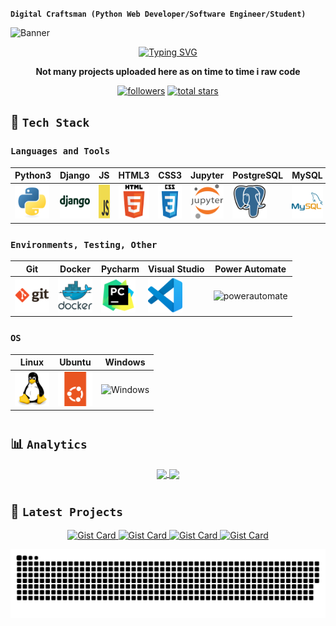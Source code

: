 **`Digital Craftsman (Python Web Developer/Software Engineer/Student)`**

![Banner](https://github.com/user-attachments/assets/d5f9c55f-cf38-4d8e-aeb7-89fc2ceba560)

<p align="center">
  <a href="https://git.io/typing-svg"><img src="https://readme-typing-svg.herokuapp.com?font=Fira+Code&pause=1000&color=D371EF&random=true&width=300&lines=A+Python+Developer;A+Django+Developer;An+Enthusiast&center=true&width=400&height=50"" alt="Typing SVG" /></a>
</p>

<p align="center">
  <strong>Not many projects uploaded here as on time to time i raw code</strong>
</p>

<p align="center">
  <a href="https://github.com/TsvetanG2">
    <img alt="followers" title="Follow me on Github" src="https://custom-icon-badges.demolab.com/github/followers/TsvetanG2?color=8B0000&labelColor=000000&style=for-the-badge&logo=person-add&label=Followers&logoColor=white"/></a>
  <a href="https://github.com/TsvetanG2?tab=repositories&sort=stargazers">
    <img alt="total stars" title="Total stars on GitHub" src="https://custom-icon-badges.demolab.com/github/stars/TsvetanG2?color=800080&style=for-the-badge&labelColor=000000&logo=star"/></a>
</p>

## 🧰&nbsp;**`Tech Stack`**
### **`Languages and Tools`**
| Python3 | Django | JS | HTML3 | CSS3 | Jupyter | PostgreSQL | MySQL | N8N | VBA |
|----------|----------|----------|-----|-----|----------|----------|----------|----------|----------|
|  <img src="https://github.com/devicons/devicon/blob/master/icons/python/python-original.svg" title="Python"  alt="Python" width="55" height="55"/> |  <img src="https://github.com/devicons/devicon/blob/master/icons/django/django-plain-wordmark.svg" title="Django"  alt="Django" width="55" height="55"/> |  <img src="https://github.com/devicons/devicon/blob/master/icons/javascript/javascript-original.svg" title="JavaScript" alt="JavaScript" width="55" height="55"/> |  <img src="https://github.com/devicons/devicon/blob/master/icons/html5/html5-original-wordmark.svg" title="HTML5" alt="HTML5" width="55" height="55"/>|  <img src="https://github.com/devicons/devicon/blob/master/icons/css3/css3-original-wordmark.svg" title="CSS3" alt="CSS3" width="55" height="55"/>|<img src="https://github.com/devicons/devicon/blob/master/icons/jupyter/jupyter-original-wordmark.svg" title="Jupiter" alt="Jupiter" width="55" height="55"/>|<img src="https://github.com/devicons/devicon/blob/master/icons/postgresql/postgresql-original.svg" title="pg" alt="pg" width="55" height="55"/>|<img src="https://github.com/devicons/devicon/blob/master/icons/mysql/mysql-original-wordmark.svg" title="mysql" alt="MySQL" width="55" height="55"/>|<img src="https://github.com/user-attachments/assets/f283a993-306d-4400-8a30-258f77170887" title="n8n" alt="N8N" width="55" height="55"/>|<img src="https://github.com/user-attachments/assets/34cfd6b3-c14b-49ed-bee0-8f6ce0cda9b7" title="vba" alt="VBA" width="55" height="55"/>|





### **`Environments, Testing, Other`**

| Git | Docker | Pycharm | Visual Studio | Power Automate |
|----------|----------|----------|----------|--------|
|  <img src="https://github.com/devicons/devicon/blob/master/icons/git/git-original-wordmark.svg" title="Git" alt="Git" width="55" height="55"/>|<img src="https://github.com/devicons/devicon/blob/master/icons/docker/docker-original-wordmark.svg" title="Docker" alt="Docker" width="55" height="55"/>|<img src="https://github.com/devicons/devicon/blob/master/icons/pycharm/pycharm-original.svg" title="pycharm" alt="pycharm" width="55" height="55"/>|<img src="https://github.com/devicons/devicon/blob/master/icons/vscode/vscode-original.svg" title="vscode" alt="vscode" width="55" height="55"/>|<img src="https://github.com/user-attachments/assets/7cdad967-9f4b-4d75-a52e-b56f06455b26" title="powerautomate" alt="powerautomate" width="100" height="55"/>

### **`OS`**

| Linux | Ubuntu | Windows |
|----------|----------|----------|
| <img src="https://github.com/devicons/devicon/blob/master/icons/linux/linux-original.svg" title="Linux" alt="Linux" width="55" height="55"/> | <img src="https://github.com/devicons/devicon/blob/master/icons/ubuntu/ubuntu-original.svg" title="Ubuntu" alt="Ubuntu" width="55" height="55"/> | <img src="https://github.com/canaleal/devicon/blob/new-icon-kali-linux/icons/windows11/windows11-original-wordmark.svg" title="Windows" alt="Windows" width="55" height="55"/> | 

#
                                       
## 📊&nbsp;**`Analytics`**
<p align="center">
  <a href="https://github.com/TsvetanG2">
    <img height=150 align="center" src="https://github-readme-stats.vercel.app/api?username=TsvetanG2&show_icons=true&locale=en&theme=dracula&rank_icon=github" />
  </a>
  <a href="https://github.com/TsvetanG2">
    <img height=150 align="center" src="https://github-readme-stats.vercel.app/api/top-langs/?username=TsvetanG2&layout=compact&show_icons=true&theme=dracula" />
</a>
</p>

#

## 👾&nbsp;**`Latest Projects`**
<p align="center">
  <a href="https://github.com/TsvetanG2/Multi-tenant-DocApp-with-independent-database-for-each-tenant-domain">
    <img src="https://github-readme-stats.vercel.app/api/pin/?username=TsvetanG2&repo=Multi-tenant-DocApp-with-independent-database-for-each-tenant-domain&theme=cobalt" alt="Gist Card">
  </a>
  <a href="https://github.com/TsvetanG2/PDF-To-Excel-Converter">
    <img src="https://github-readme-stats.vercel.app/api/pin/?username=TsvetanG2&repo=PDF-To-Excel-Converter&theme=cobalt" alt="Gist Card">
  </a>
  <a href="https://github.com/TsvetanG2/Simple-Python-Automation-Projects">
    <img src="https://github-readme-stats.vercel.app/api/pin/?username=TsvetanG2&repo=Simple-Python-Automation-Projects&theme=cobalt" alt="Gist Card">
  </a>
  <a href="https://github.com/TsvetanG2/ScrappingTasks">
    <img src="https://github-readme-stats.vercel.app/api/pin/?username=TsvetanG2&repo=ScrappingTasks&theme=cobalt" alt="Gist Card">
  </a>
</p>

![snake svg](https://github.com/TsvetanG2/TsvetanG2/blob/output/github-contribution-grid-snake-dark.svg)
